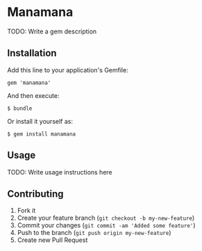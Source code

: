 # Manamana

TODO: Write a gem description

## Installation

Add this line to your application's Gemfile:

    gem 'manamana'

And then execute:

    $ bundle

Or install it yourself as:

    $ gem install manamana

## Usage

TODO: Write usage instructions here

## Contributing

1. Fork it
2. Create your feature branch (`git checkout -b my-new-feature`)
3. Commit your changes (`git commit -am 'Added some feature'`)
4. Push to the branch (`git push origin my-new-feature`)
5. Create new Pull Request
